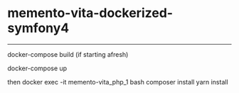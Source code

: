 # memento-vita-dockerized-symfony4

---- 
docker-compose build (if starting afresh)

docker-compose up

then 
docker exec -it memento-vita_php_1 bash 
   composer install
   yarn install


